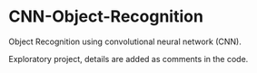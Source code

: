 # CNN-Object-Recognition
Object Recognition using convolutional neural network (CNN). 

Exploratory project, details are added as comments in the code.
